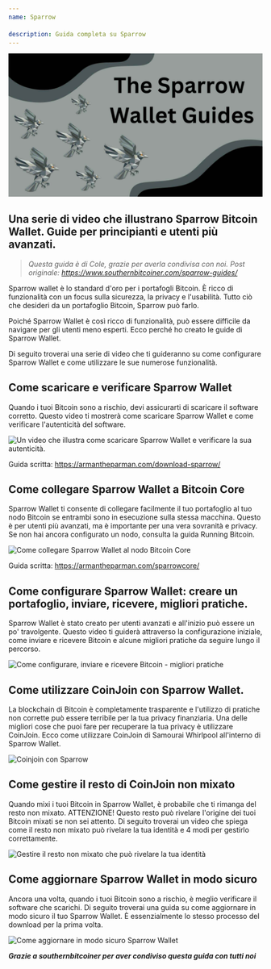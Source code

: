 ```yaml
---
name: Sparrow

description: Guida completa su Sparrow
---
```


![cover](assets/cover.jpeg)

## Una serie di video che illustrano Sparrow Bitcoin Wallet. Guide per principianti e utenti più avanzati.

> _Questa guida è di Cole, grazie per averla condivisa con noi. Post originale: https://www.southernbitcoiner.com/sparrow-guides/_

Sparrow wallet è lo standard d'oro per i portafogli Bitcoin. È ricco di funzionalità con un focus sulla sicurezza, la privacy e l'usabilità. Tutto ciò che desideri da un portafoglio Bitcoin, Sparrow può farlo.

Poiché Sparrow Wallet è così ricco di funzionalità, può essere difficile da navigare per gli utenti meno esperti. Ecco perché ho creato le guide di Sparrow Wallet.

Di seguito troverai una serie di video che ti guideranno su come configurare Sparrow Wallet e come utilizzare le sue numerose funzionalità.

## Come scaricare e verificare Sparrow Wallet

Quando i tuoi Bitcoin sono a rischio, devi assicurarti di scaricare il software corretto. Questo video ti mostrerà come scaricare Sparrow Wallet e come verificare l'autenticità del software.

![Un video che illustra come scaricare Sparrow Wallet e verificare la sua autenticità.](https://www.youtube.com/watch?v=MyDMvjGFdDE)

Guida scritta: https://armantheparman.com/download-sparrow/

## Come collegare Sparrow Wallet a Bitcoin Core

Sparrow Wallet ti consente di collegare facilmente il tuo portafoglio al tuo nodo Bitcoin se entrambi sono in esecuzione sulla stessa macchina. Questo è per utenti più avanzati, ma è importante per una vera sovranità e privacy. Se non hai ancora configurato un nodo, consulta la guida Running Bitcoin.

![Come collegare Sparrow Wallet al nodo Bitcoin Core](https://www.youtube.com/watch?v=9Aw6OAXxE_Y)

Guida scritta: https://armantheparman.com/sparrowcore/

## Come configurare Sparrow Wallet: creare un portafoglio, inviare, ricevere, migliori pratiche.

Sparrow Wallet è stato creato per utenti avanzati e all'inizio può essere un po' travolgente. Questo video ti guiderà attraverso la configurazione iniziale, come inviare e ricevere Bitcoin e alcune migliori pratiche da seguire lungo il percorso.

![Come configurare, inviare e ricevere Bitcoin - migliori pratiche](https://youtu.be/7QCKSPIq0Ac)

## Come utilizzare CoinJoin con Sparrow Wallet.

La blockchain di Bitcoin è completamente trasparente e l'utilizzo di pratiche non corrette può essere terribile per la tua privacy finanziaria. Una delle migliori cose che puoi fare per recuperare la tua privacy è utilizzare CoinJoin. Ecco come utilizzare CoinJoin di Samourai Whirlpool all'interno di Sparrow Wallet.

![Coinjoin con Sparrow](https://youtu.be/p24SxLI1ews)

## Come gestire il resto di CoinJoin non mixato

Quando mixi i tuoi Bitcoin in Sparrow Wallet, è probabile che ti rimanga del resto non mixato. ATTENZIONE! Questo resto può rivelare l'origine dei tuoi Bitcoin mixati se non sei attento. Di seguito troverai un video che spiega come il resto non mixato può rivelare la tua identità e 4 modi per gestirlo correttamente.

![Gestire il resto non mixato che può rivelare la tua identità](https://youtu.be/dnzZtgNQS0g)

## Come aggiornare Sparrow Wallet in modo sicuro

Ancora una volta, quando i tuoi Bitcoin sono a rischio, è meglio verificare il software che scarichi. Di seguito troverai una guida su come aggiornare in modo sicuro il tuo Sparrow Wallet. È essenzialmente lo stesso processo del download per la prima volta.

![Come aggiornare in modo sicuro Sparrow Wallet](https://youtu.be/IThaolnDgSo)

**_Grazie a southernbitcoiner per aver condiviso questa guida con tutti noi_**
